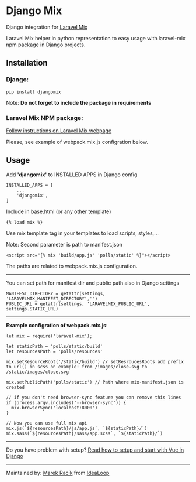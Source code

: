 # Django Mix
Django integration for [Laravel Mix](https://github.com/JeffreyWay/laravel-mix)

Laravel Mix helper in python representation to easy usage with laravel-mix npm package in Django projects.

## Installation

### Django:
```
pip install djangomix
```

Note: **Do not forget to include the package in requirements**
### Laravel Mix NPM package:
[Follow instructions on Laravel Mix webpage](https://laravel-mix.com/docs/4.0/installation#stand-alone-project)

Please, see example of webpack.mix.js configration below.

## Usage

Add **'djangomix'** to INSTALLED APPS in Django config

```
INSTALLED_APPS = [
    ...
    'djangomix',
]
```

Include in base.html (or any other template)
```
{% load mix %}
```

Use mix template tag in your templates to load scripts, styles,...

Note: Second parameter is path to manifest.json
```
<script src="{% mix 'build/app.js' 'polls/static' %}"></script>
```

The paths are related to webpack.mix.js configuration.

---
You can set path for manifest dir and public path also in Django settings
```
MANIFEST_DIRECTORY = getattr(settings, 'LARAVELMIX_MANIFEST_DIRECTORY','')
PUBLIC_URL = getattr(settings, 'LARAVELMIX_PUBLIC_URL', settings.STATIC_URL)
```
---
**Example configration of webpack.mix.js**:

```
let mix = require('laravel-mix');

let staticPath = 'polls/static/build'
let resourcesPath = 'polls/resources'

mix.setResourceRoot('/static/build') // setResroucesRoots add prefix to url() in scss on example: from /images/close.svg to /static/images/close.svg

mix.setPublicPath('polls/static') // Path where mix-manifest.json is created

// if you don't need browser-sync feature you can remove this lines
if (process.argv.includes('--browser-sync')) {
  mix.browserSync('localhost:8000')
}

// Now you can use full mix api
mix.js(`${resourcesPath}/js/app.js`, `${staticPath}/`)
mix.sass(`${resourcesPath}/sass/app.scss`, `${staticPath}/`)
```
---

Do you have problem with setup? [Read how to setup and start with Vue in Django](https://medium.com/@marek_94752/how-to-start-with-vue-or-any-other-framework-lib-in-django-in-few-minutes-b34fd4291f7)

---
Maintained by: [Marek Racík](mailto:marek@racik.info) from [IdeaLoop](http://idea-loop.com)
